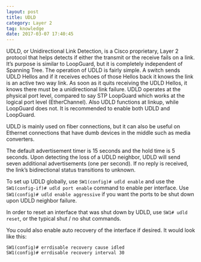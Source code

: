 ```yaml
---
layout: post
title: UDLD
category: Layer 2
tag: knowledge
date: 2017-03-07 17:40:45
---
```

UDLD, or Unidirectional Link Detection, is a Cisco proprietary, Layer 2 protocol that helps detects if either the transmit or the receive fails on a link. It’s purpose is similar to LoopGuard, but it is completely independent of Spanning Tree. The operation of UDLD is fairly simple. A switch sends UDLD Hellos and if it receives echoes of those Hellos back it knows the link is an active two way link. As soon as it quits receiving the UDLD Hellos, it knows there must be a unidirectional link failure. UDLD operates at the physical port level, compared to say STP LoopGuard which works at the logical port level (EtherChannel). Also UDLD functions at linkup, while LoopGuard does not. It is recommended to enable both UDLD and LoopGuard.

UDLD is mainly used on fiber connections, but it can also be useful on Ethernet connections that have dumb devices in the middle such as media converters.

The default advertisement timer is 15 seconds and the hold time is 5 seconds. Upon detecting the loss of a UDLD neighbor, UDLD will send seven additional advertisements (one per second). If no reply is received, the link’s bidirectional status transitions to unknown.

To set up UDLD globally, use `SW1(config)# udld enable` and use the `SW1(config-if)# udld port enable` command to enable per interface. Use `SW1(config)# udld enable aggressive` if you want the ports to be shut down upon UDLD neighbor failure.

In order to reset an interface that was shut down by UDLD, use `SW1# udld reset`, or the typical shut / no shut commands.

You could also enable auto recovery of the interface if desired. It would look like this:
```
SW1(config)# errdisable recovery cause idled
SW1(config)# errdisable recovery interval 30
```

